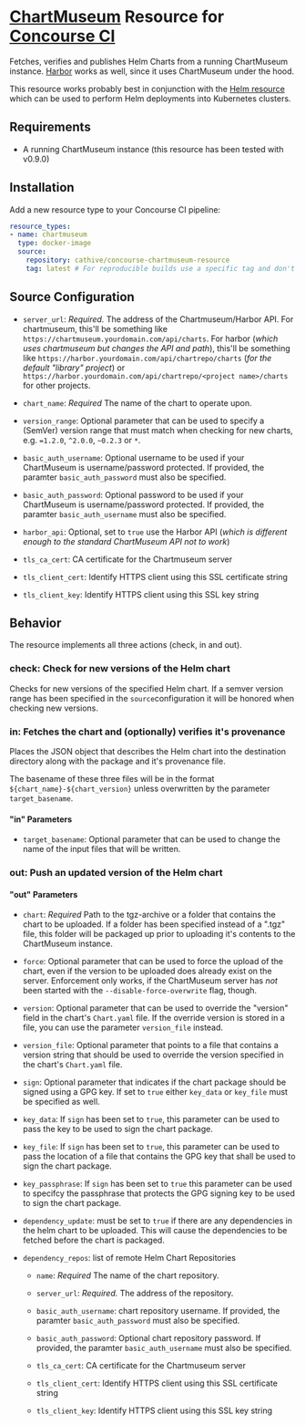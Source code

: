 # [ChartMuseum](https://github.com/kubernetes-helm/chartmuseum/) Resource for [Concourse CI](https://concourse.ci/)

Fetches, verifies and publishes Helm Charts from a running ChartMuseum instance.
[Harbor](https://goharbor.io/) works as well, since it uses ChartMuseum under the hood.

This resource works probably best in conjunction with the [Helm resource](https://github.com/linkyard/concourse-helm-resource)
which can be used to perform Helm deployments into Kubernetes clusters.

## Requirements

* A running ChartMuseum instance (this resource has been tested with v0.9.0)

## Installation

Add a new resource type to your Concourse CI pipeline:

```yaml
resource_types:
- name: chartmuseum
  type: docker-image
  source:
    repository: cathive/concourse-chartmuseum-resource
    tag: latest # For reproducible builds use a specific tag and don't rely on "latest".
```

## Source Configuration

* `server_url`: *Required.* The address of the Chartmuseum/Harbor API. For chartmuseum, this'll be something like `https://chartmuseum.yourdomain.com/api/charts`. For harbor (*which uses chartmuseum but changes the API and path*), this'll be something like `https://harbor.yourdomain.com/api/chartrepo/charts` (*for the default "library" project*) or `https://harbor.yourdomain.com/api/chartrepo/<project name>/charts` for other projects.

* `chart_name`: *Required* The name of the chart to operate upon.

* `version_range`: Optional parameter that can be used to specify a (SemVer) version range
  that must match when checking for new charts, e.g. `=1.2.0`, `^2.0.0`, `~0.2.3` or `*`.

* `basic_auth_username`: Optional username to be used if your ChartMuseum is username/password protected.
  If provided, the paramter `basic_auth_password` must also be specified.

* `basic_auth_password`: Optional password to be used if your ChartMuseum is username/password protected.
  If provided, the paramter `basic_auth_username` must also be specified.

* `harbor_api`: Optional, set to `true` use the Harbor API (*which is different enough to the standard ChartMuseum API not to work*)

* `tls_ca_cert`: CA certificate for the Chartmuseum server

* `tls_client_cert`: Identify HTTPS client using this SSL certificate string

* `tls_client_key`: Identify HTTPS client using this SSL key string

## Behavior

The resource implements all three actions (check, in and out).

### check: Check for new versions of the Helm chart

Checks for new versions of the specified Helm chart.
If a semver version range has been specified in the `source`configuration it will be
honored when checking new versions.

### in: Fetches the chart and (optionally) verifies it's provenance

Places the JSON object that describes the Helm chart into the destination directory
along with the package and it's provenance file.

The basename of these three files will be in the format `${chart_name}-${chart_version}`
unless overwritten by the parameter `target_basename`.

#### "in" Parameters

* `target_basename`: Optional parameter that can be used to change the name of the
  input files that will be written.

### out: Push an updated version of the Helm chart

#### "out" Parameters

* `chart`: *Required* Path to the tgz-archive or a folder that contains the chart to be
  uploaded. If a folder has been specified instead of a ".tgz" file, this folder will be
  packaged up prior to uploading it's contents to the ChartMuseum instance.

* `force`: Optional parameter that can be used to force the upload of the chart,
  even if the version to be uploaded does already exist on the server. Enforcement
  only works, if the ChartMuseum server has *not* been started with the
  `--disable-force-overwrite` flag, though.

* `version`: Optional parameter that can be used to override the "version" field in the
  chart's `Chart.yaml` file. If the override version is stored in a file, you can use the
  parameter `version_file` instead.

* `version_file`: Optional parameter that points to a file that contains a version string
  that should be used to override the version specified in the chart's `Chart.yaml` file.

* `sign`: Optional parameter that indicates if the chart package should be signed using a
  GPG key. If set to `true` either `key_data` or `key_file` must be specified as well.

* `key_data`: If `sign` has been set to `true`, this parameter can be used to pass the
  key to be used to sign the chart package.

* `key_file`: If `sign` has been set to `true`, this parameter can be used to pass the
  location of a file that contains the GPG key that shall be used to sign the chart
  package.

* `key_passphrase`: If `sign` has been set to `true` this parameter can be used to
  specifcy the passphrase that protects the GPG signing key to be used to sign
  the chart package.

* `dependency_update`: must be set to `true` if there are any dependencies in the
   helm chart to be uploaded. This will cause the dependencies to be fetched
   before the chart is packaged.

* `dependency_repos`: list of remote Helm Chart Repositories
  * `name`: *Required* The name of the chart repository.

  * `server_url`: *Required.* The address of the repository.

  * `basic_auth_username`: chart repository username.
    If provided, the paramter `basic_auth_password` must also be specified.

  * `basic_auth_password`: Optional chart repository password.
    If provided, the paramter `basic_auth_username` must also be specified.

  * `tls_ca_cert`: CA certificate for the Chartmuseum server

  * `tls_client_cert`: Identify HTTPS client using this SSL certificate string

  * `tls_client_key`: Identify HTTPS client using this SSL key string
